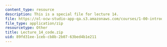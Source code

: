 ```yaml
---
content_type: resource
description: This is a special file for lecture 14.
file: https://ol-ocw-studio-app-qa.s3.amazonaws.com/courses/1-00-introduction-to-computers-and-engineering-problem-solving-spring-2012/89fd31ee1cebcb8b2b0763bed4b1e211_Lecture_14_code.zip
file_type: application/zip
resourcetype: Other
title: Lecture_14_code.zip
uid: 89fd31ee-1ceb-cb8b-2b07-63bed4b1e211
---
```

